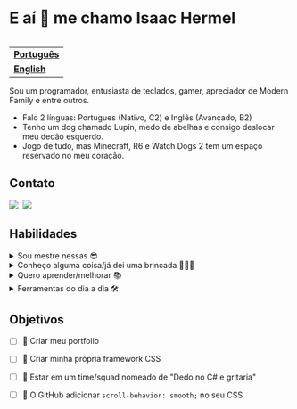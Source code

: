<h1 align="left">E aí 👋 me chamo Isaac Hermel</h1>

<table align="right">
  <tr>
    <td>
      <strong>
        <a href="README.md">Português</a>
      </strong>
    </td>
  </tr>
  <tr>
    <td>
      <strong>
        <a href="README-EN.md">English</a>
      </strong>
    </td>
  </tr>
</table>

<p>
  Sou um programador, entusiasta de teclados, gamer, apreciador de Modern Family e entre outros. 
</p>

<ul>
  <li>
    Falo 2 línguas: Portugues (Nativo, C2) e Inglês (Avançado, B2)
  </li>
  <li>
    Tenho um dog chamado Lupin, medo de abelhas e consigo deslocar meu dedão esquerdo.
  </li>
  <li>
    Jogo de tudo, mas Minecraft, R6 e Watch Dogs 2 tem um espaço reservado no meu coração.
  </li>
</ul>

<h2>Contato</h2>

<a href="https://linkedin.com/in/isaachermel" target="_blank"><img src="https://img.shields.io/badge/-LinkedIn-373b61?style=for-the-badge&logo=linkedin" /></a>&nbsp;
<a href="mailto:isaachermel@gmail.com"><img src="https://img.shields.io/badge/-Gmail-373b61?style=for-the-badge&logo=gmail" /></a>&nbsp;

<h2>Habilidades</h2>

<details>
  <summary>
    Sou mestre nessas 😎
  </summary>
  <a href="https://skillicons.dev">
    <img src="https://skillicons.dev/icons?i=ts,js,react,nextjs,nodejs,express,jest,redux,vite,babel,webpack,gulp,jquery,html,css,sass,bootstrap,tailwind,styledcomponents,materialui,mysql,postgres,mongodb,firebase,cs,dotnet,git,md" />
  </a>
</details>

<details>
  <summary>
     Conheço alguma coisa/já dei uma brincada 👨🏻‍💻
  </summary>
  <a href="https://skillicons.dev">
    <img src="https://skillicons.dev/icons?i=php,py,laravel,electron,svelte,regex,sequelize,threejs,windicss" />
  </a>
</details>

<details>
  <summary>
    Quero aprender/melhorar 📚
  </summary>
  <a href="https://skillicons.dev">
    <img src="https://skillicons.dev/icons?i=vue,nuxt,svelte,jest" />
  </a>
</details>

<details>
  <summary>
    Ferramentas do dia a dia 🛠️
  </summary>
  <a href="https://skillicons.dev">
    <img src="https://skillicons.dev/icons?i=vscode,visualstudio,vercel,powershell,github,gitlab,postman,bash,figma,xd" />
  </a>
</details>

<h2>Objetivos</h2>

- [ ] 🎯 Criar meu portfolio 
- [ ] 🎯 Criar minha própria framework CSS 
- [ ] 🎯 Estar em um time/squad nomeado de "Dedo no C# e gritaria"
- [ ] 🎯 O GitHub adicionar `scroll-behavior: smooth;` no seu CSS

